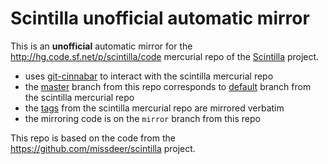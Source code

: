 # Scintilla unofficial automatic mirror

This is an **unofficial** automatic mirror for the <http://hg.code.sf.net/p/scintilla/code> mercurial repo of the [Scintilla](https://www.scintilla.org/) project.

* uses [git-cinnabar](https://github.com/glandium/git-cinnabar) to interact with the scintilla mercurial repo
* the [master](https://github.com/missdeer/scintilla/tree/master) branch from this repo corresponds to [default](http://hg.code.sf.net/p/scintilla/code/file/default) branch from the scintilla mercurial repo
* the [tags](http://hg.code.sf.net/p/scintilla/code/tags) from the scintilla mercurial repo are mirrored verbatim
* the mirroring code is on the `mirror` branch from this repo

This repo is based on the code from the <https://github.com/missdeer/scintilla> project.
